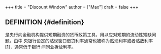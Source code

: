 +++
title = "Discount Window"
author = ["Max"]
draft = false
+++

## DEFINITION {#definition}

是央行向金融机构提供短期融资的货币政策工具，用以应对短期的流动性短缺问题。由中
央银行设定的贴现窗口借贷利率通常也被称为贴现利率或者贴放利率[1]，通常低于银行
间同业拆放利率。
